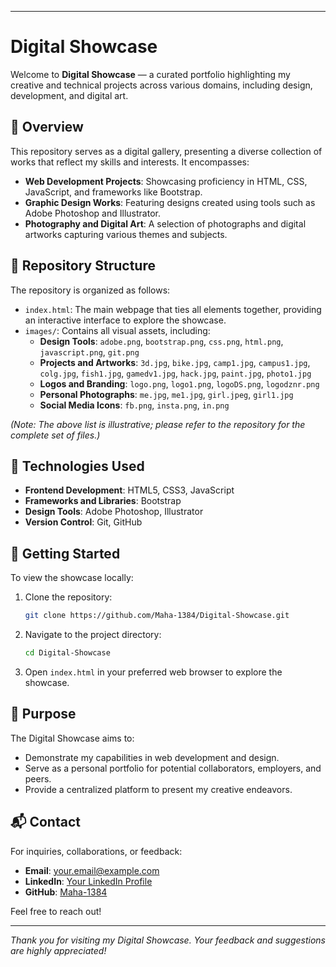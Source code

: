 
---

# Digital Showcase

Welcome to **Digital Showcase** — a curated portfolio highlighting my creative and technical projects across various domains, including design, development, and digital art.

## 🌟 Overview

This repository serves as a digital gallery, presenting a diverse collection of works that reflect my skills and interests. It encompasses:

- **Web Development Projects**: Showcasing proficiency in HTML, CSS, JavaScript, and frameworks like Bootstrap.
- **Graphic Design Works**: Featuring designs created using tools such as Adobe Photoshop and Illustrator.
- **Photography and Digital Art**: A selection of photographs and digital artworks capturing various themes and subjects.

## 📁 Repository Structure

The repository is organized as follows:

- `index.html`: The main webpage that ties all elements together, providing an interactive interface to explore the showcase.
- `images/`: Contains all visual assets, including:
  - **Design Tools**: `adobe.png`, `bootstrap.png`, `css.png`, `html.png`, `javascript.png`, `git.png`
  - **Projects and Artworks**: `3d.jpg`, `bike.jpg`, `camp1.jpg`, `campus1.jpg`, `colg.jpg`, `fish1.jpg`, `gamedv1.jpg`, `hack.jpg`, `paint.jpg`, `photo1.jpg`
  - **Logos and Branding**: `logo.png`, `logo1.png`, `logoDS.png`, `logodznr.png`
  - **Personal Photographs**: `me.jpg`, `me1.jpg`, `girl.jpeg`, `girl1.jpg`
  - **Social Media Icons**: `fb.png`, `insta.png`, `in.png`

*(Note: The above list is illustrative; please refer to the repository for the complete set of files.)*

## 🔧 Technologies Used

- **Frontend Development**: HTML5, CSS3, JavaScript
- **Frameworks and Libraries**: Bootstrap
- **Design Tools**: Adobe Photoshop, Illustrator
- **Version Control**: Git, GitHub

## 🚀 Getting Started

To view the showcase locally:

1. Clone the repository:
   ```bash
   git clone https://github.com/Maha-1384/Digital-Showcase.git
   ```
2. Navigate to the project directory:
   ```bash
   cd Digital-Showcase
   ```
3. Open `index.html` in your preferred web browser to explore the showcase.

## 🎯 Purpose

The Digital Showcase aims to:

- Demonstrate my capabilities in web development and design.
- Serve as a personal portfolio for potential collaborators, employers, and peers.
- Provide a centralized platform to present my creative endeavors.

## 📬 Contact

For inquiries, collaborations, or feedback:

- **Email**: [your.email@example.com](mailto:your.email@example.com)
- **LinkedIn**: [Your LinkedIn Profile](https://www.linkedin.com/in/yourprofile)
- **GitHub**: [Maha-1384](https://github.com/Maha-1384)

Feel free to reach out!

---

*Thank you for visiting my Digital Showcase. Your feedback and suggestions are highly appreciated!* 
